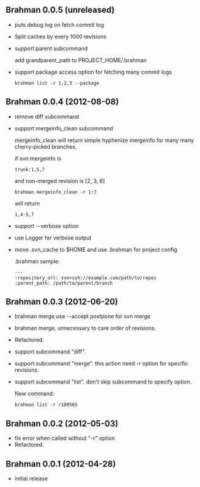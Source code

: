 ## Brahman 0.0.5 (unreleased)
*   puts debug log on fetch commit log
*   Split caches by every 1000 revisions
*   support parent subcommand

    add grandparent_path to PROJECT_HOME/.brahman

*   support package access option for fetching many commit logs

        brahman list -r 1,2,3 --package

## Brahman 0.0.4 (2012-08-08)
*   remove diff subcommand
*   support mergeinfo_clean subcommand

    mergeinfo_clean will return simple hyphenize mergeinfo
    for many many cherry-picked branches.

    if svn:mergeinfo is

        trunk:1,5,7

    and non-merged revision is [2, 3, 6]

        brahman mergeinfo_clean -r 1:7

    will return

        1,4-5,7

*   support --verbose option
*   use Logger for verbose output
*   move .svn_cache to $HOME and use .brahman for project config

    .brahman sample:

        ---
        :repository_url: svn+ssh://example.com/path/to/repos
        :parent_path: /path/to/parent/branch

## Brahman 0.0.3 (2012-06-20)
*   brahman merge use --accept postpone for svn merge
*   brahman merge, unnecessary to care order of revisions.
*   Refactored.
*   support subcommand "diff".
*   support subcommand "merge".
    this action need -r option for specific revisions.
*   support subcommand "list".  don't skip subcommand to specify option.

    New command:

        brahman list -r r180565

## Brahman 0.0.2 (2012-05-03)
*   fix error when called without "-r" option
*   Refactored.

## Brahman 0.0.1 (2012-04-28)

*   initial release

